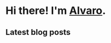 # Hi there! I'm [Alvaro](https://alvarofrancomartins.com).

## Latest blog posts

<!-- BLOG-POST-LIST:START -->
<!-- BLOG-POST-LIST:END -->